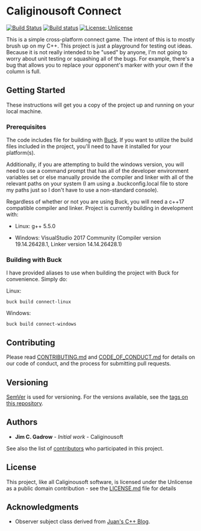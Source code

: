 # Caliginousoft Connect

[![Build Status](https://travis-ci.org/jgadrow/connect.svg?branch=master)](https://travis-ci.org/jgadrow/connect)
[![Build status](https://ci.appveyor.com/api/projects/status/tge1i8kh84f2le58?svg=true)](https://ci.appveyor.com/project/jgadrow/connect)
[![License: Unlicense](https://img.shields.io/badge/license-Unlicense-blue.svg)](http://unlicense.org/)

This is a simple cross-platform connect game. The intent of this is to mostly brush up on my C++. This project is just a playground for testing out ideas. Because it is not really intended to be "used" by anyone, I'm not going to worry about unit testing or squashing all of the bugs. For example, there's a bug that allows you to replace your opponent's marker with your own if the column is full.

## Getting Started

These instructions will get you a copy of the project up and running on your local machine.

### Prerequisites

The code includes file for building with [Buck](https://buckbuild.com/ "Buck's Website"). If you want to utilize the build files included in the project, you'll need to have it installed for your platform(s).

Additionally, if you are attempting to build the windows version, you will need to use a command prompt that has all of the developer environment variables set or else manually provide the compiler and linker with all of the relevant paths on your system (I am using a .buckconfig.local file to store my paths just so I don't have to use a non-standard console).

Regardless of whether or not you are using Buck, you will need a c\++17 compatible compiler and linker. Project is currently building in development with:

* Linux: g++ 5.5.0

* Windows: VisualStudio 2017 Community (Compiler version 19.14.26428.1, Linker version 14.14.26428.1)

### Building with Buck

I have provided aliases to use when building the project with Buck for convenience. Simply do:

Linux:
```
buck build connect-linux
```

Windows:
```
buck build connect-windows
```

## Contributing

Please read [CONTRIBUTING.md](CONTRIBUTING.md) and [CODE_OF_CONDUCT.md](CODE_OF_CONDUCT.md) for details on our code of conduct, and the process for submitting pull requests.

## Versioning

[SemVer](http://semver.org/) is used for versioning. For the versions available, see the [tags on this repository](https://github.com/jgadrow/connect/tags).

## Authors

* **Jim C. Gadrow** - *Initial work* - Caliginousoft

See also the list of [contributors](https://github.com/jgadrow/connect/contributors) who participated in this project.

## License

This project, like all Caliginousoft software, is licensed under the Unlicense as a public domain contribution - see the [LICENSE.md](LICENSE.md) file for details

## Acknowledgments

* Observer subject class derived from [Juan's C++ Blog](https://juanchopanzacpp.wordpress.com/2013/02/24/simple-observer-pattern-implementation-c11/).
